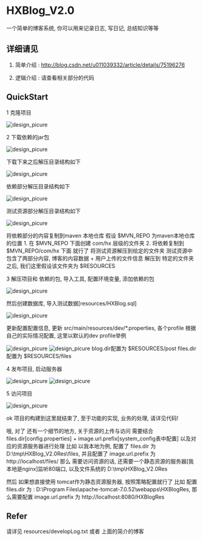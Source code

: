 ﻿HXBlog_V2.0
====
一个简单的博客系统, 你可以用来记录日志, 写日记, 总结知识等等


详细请见 
---
1. 简单介绍 : http://blog.csdn.net/u011039332/article/details/75196276

2. 逻辑介绍 : 请查看相关部分的代码


QuickStart
---
1 克隆项目

![design_picure](https://raw.githubusercontent.com/970655147/HXBlog_V2.0/master/resources/readMeRes/1st_clone.png)


2 下载依赖的jar包

![design_picure](https://raw.githubusercontent.com/970655147/HXBlog_V2.0/master/resources/readMeRes/2nd_downloadJars.png)

下载下来之后解压目录结构如下

![design_picure](https://raw.githubusercontent.com/970655147/HXBlog_V2.0/master/resources/readMeRes/2nd_blog_deps.png)

依赖部分解压目录结构如下

![design_picure](https://raw.githubusercontent.com/970655147/HXBlog_V2.0/master/resources/readMeRes/2nd_blog_libs.png)

测试资源部分解压目录结构如下

![design_picure](https://raw.githubusercontent.com/970655147/HXBlog_V2.0/master/resources/readMeRes/2nd_blog_resources.png)

将依赖部分的内容复制到maven 本地仓库
	假设 $MVN_REPO 为maven本地仓库的位置
	1. 在 $MVN_REPO 下面创建 com/hx 层级的文件夹
	2. 将依赖复制到 $MVN_REPO/com/hx 下面 就行了
将测试资源解压到给定的文件夹
	测试资源中包含了两部分内容, 博客的内容数据 + 用户上传的文件信息
	解压到 特定的文件夹之后, 我们这里假设该文件夹为 $RESOURCES

3 解压项目和 依赖的包, 导入工具, 配置环境变量, 添加依赖的包

![design_picure](https://raw.githubusercontent.com/970655147/HXBlog_V2.0/master/resources/readMeRes/3rd_importProj.png)

然后创建数据库, 导入测试数据[resources/HXBlog.sql]

![design_picure](https://raw.githubusercontent.com/970655147/HXBlog_V2.0/master/resources/readMeRes/3rd_loadDbData.png)

更新配置配置信息, 更新 src/main/resources/dev/*.properties, 各个profile 根据自己的实际情况配置, 这里以默认的dev profile举例

![design_picure](https://raw.githubusercontent.com/970655147/HXBlog_V2.0/master/resources/readMeRes/3rd_configConfigProps.png)
![design_picure](https://raw.githubusercontent.com/970655147/HXBlog_V2.0/master/resources/readMeRes/3rd_configDbProps.png)
blog.dir配置为 $RESOURCES/post
files.dir配置为 $RESOURCES/files


4 发布项目, 启动服务器

![design_picure](https://raw.githubusercontent.com/970655147/HXBlog_V2.0/master/resources/readMeRes/4th_deploy.png)
![design_picure](https://raw.githubusercontent.com/970655147/HXBlog_V2.0/master/resources/readMeRes/4th_startServer.png)

5 访问项目

![design_picure](https://raw.githubusercontent.com/970655147/HXBlog_V2.0/master/resources/readMeRes/5th_visit.png)

ok 项目的构建到这里就结束了, 至于功能的实现, 业务的处理, 请详见代码!

哦, 对了 还有一个细节的地方, 关于资源的上传与访问
需要结合 files.dir[config.properties] + image.url.prefix[system_config表中配置] 以及对应的资源服务器进行处理
比如 以我本地为例, 配置了 files.dir 为 D:\\tmp\\HXBlog_V2.0Res\\files, 并且配置了 image.url.prefix 为 http://localhost/files/
那么 需要访问资源的话, 还需要一个静态资源的服务器[我本地是nginx]监听80端口, 以及文件系统的 D:\\tmp\\HXBlog_V2.0Res

然后 如果想直接使用 tomcat作为静态资源服务器, 按照策略配置就行了
比如 配置 files.dir 为 : D:\\Program Files\\apache-tomcat-7.0.52\\webapps\\HXBlogRes, 那么需要配置 image.url.prefix 为 http://localhost:8080/HXBlogRes

Refer
---
请详见 resources/developLog.txt
或者 上面的简介的博客
	